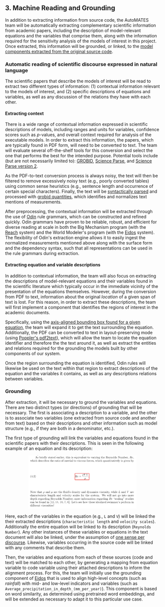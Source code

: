 ## 3. Machine Reading and Grounding

In addition to extracting information from source code, the AutoMATES
team will be automatically extracting complementary scientific
information from academic papers, including the description of
model-relevant equations and the variables that comprise them, along with
the information required for the sensitivity analysis of the models of
interest in this project.  Once extracted, this information will be
grounded, or linked, to the [model components extracted from the original
source code](#2-program-analysis).

### Automatic reading of scientific discourse expressed in natural language

The scientific papers that describe the models of interest will be read
to extract two different types of information: (1) contextual
information relevant to the models of interest, and (2) specific
descriptions of equations and variables, as well as any discussion of the
relations they have with each other.

#### Extracting context

There is a wide range of contextual information expressed in scientific
descriptions of models, including ranges and units for variables,
confidence scores such as *p*-values, and overall context required for
analysis of the executable models. In order to extract this
information, the papers, which are typically found in PDF form, will
need to be converted to text. The team will evaluate several
off-the-shelf tools for this conversion and select the one that performs
the best for the intended purpose. Potential tools include (but are not
necessarily limited to): [GROBID](https://github.com/kermitt2/grobid),
[Science Parse](https://github.com/allenai/science-parse), and [Science
Parse version 2](https://github.com/allenai/spv2).

As the PDF-to-text conversion process is always noisy, the text will
then be filtered to remove excessively noisy text (e.g., poorly
converted tables) using common sense heuristics (e.g., sentence length
and occurrence of certain special characters). Finally, the text will be [syntactically parsed](https://github.com/clulab/processors) and processed with 
[grobid quantities](https://github.com/kermitt2/grobid-quantities), which 
identifies and normalizes text mentions of measurements.  


After preprocessing, the contextual information will be extracted
through the use of
[Odin](http://www.lrec-conf.org/proceedings/lrec2016/pdf/32_Paper.pdf)
rule grammars, which can be constructed and refined quickly.  Odin
grammars have proven to be reliable, robust, and efficient for diverse
reading at scale in both the Big Mechanism program (with the
[Reach](https://academic.oup.com/database/article/2018/1/bay098/5107029)
system) and the World Modeler's program (with the
[Eidos](https://github.com/clulab/eidos/) system).  The flexibility of
Odin's extraction engine allows it to easily ingest the normalized
measurements mentioned above along with the surface form and the dependency 
syntax, such that all representations can be used in the rule grammars during 
extraction.

#### Extracting equation and variable descriptions

In addition to contextual information, the team will also focus on
extracting the descriptions of model-relevant equations and their
variables found in the scientific literature which typically occur in
the immediate vicinity of the presentation of the equations themselves.
However, during the conversion from PDF to text, information about the
original _location_ of a given span of text is lost. For this reason, in
order to extract these descriptions, the team will first implement a
component that identifies the regions of interest in the academic
documents.

Specifically, using the [axis-aligned bounding box found for a given
equation](#equation-detection), the team will expand it to get the text
surrounding the equation.  Additionally, the PDF can be converted to
text in layout-preserving mode (using [Poppler's
pdf2text](https://poppler.freedesktop.org/)), which will allow the team
to locate the equation identifier and therefore the the text around it,
as well as extract the entities and relations required for the grounding
the models built by other components of our system.

Once the region surrounding the equation is identified, Odin rules will likewise
be used on the text within that region to extract descriptions of the equation and
the variables it contains, as well as any descriptions relations
between variables.  



<!---This component is divided in two submodules. The first is in charge of
acquiring information such as ranges and units for variables, confidence
scores such as *p*-values, and overall context required for the
automatic execution of our executable models. The second is responsible
for identifying sections of the document that describe equations and
variables, as well as extracting the relevant descriptions from those
sections of text.

<!---This includes the extraction of text from PDF files, optionally
preserving the document layout information. It also involves the
development of grammars designed for the automatic extraction of the
information of interest. It is important for this component to
comunicate with other steps in the equation extraction pipeline for the
acquisition of axis aligned bounding boxes (AABB) that will be required
for the identification of the relevant sections of text, as well as the
equations themselves and the variables that compose them.-->

### Grounding

After extraction, it will be necessary to ground the variables and equations.
There are two distinct types (or directions) of grounding that will be necessary.  The first 
is associating a description to a variable, and the other is to associate 
two variables (one extracted from source code and another from text) based on 
their descriptions and other information such as model structure (e.g., if they 
are both in a denominator, etc.).

The first type of grounding will link the variables and equations found
in the scientific papers with their descriptions.  This is seen in the following
example of an equation and its description: 

<p align="center">
<img src="figs/reynolds_number_equation_screenshot.png" width="70%">
</p>

Here, each of the variables in the equation (e.g., `L` and `V`) will be linked
the their extracted descriptions (`characteristic length` and `velocity
scales`).  Additionally the entire equation will be linked to its description
(`Reynolds Number`).  Any other instances of these variables or equations in the
text document will also be linked, under the assumption of 
[one sense per discourse](http://aclweb.org/anthology/H92-1045).
Likewise, variables occurring in the source code will be linked with any comments
that describe them.

Then, the variables and equations from each of these sources (code and text) will
be matched to each other, by generating a mapping from equation variable to code
variable using their attached descriptions to inform the alignment process.  For this, 
the team will initially use the grounding component of [Eidos](https://github.com/clulab/eidos) 
that is used to align high-level concepts (such as _rainfall_) with mid- and 
low-level indicators and variables (such as `Average_precipitation_in_depth_(mm_per_year)`).
This component is based on word similarity, as determined using pretrained word embeddings, 
and will be extended as necessary to adapt it to this particular use case.
